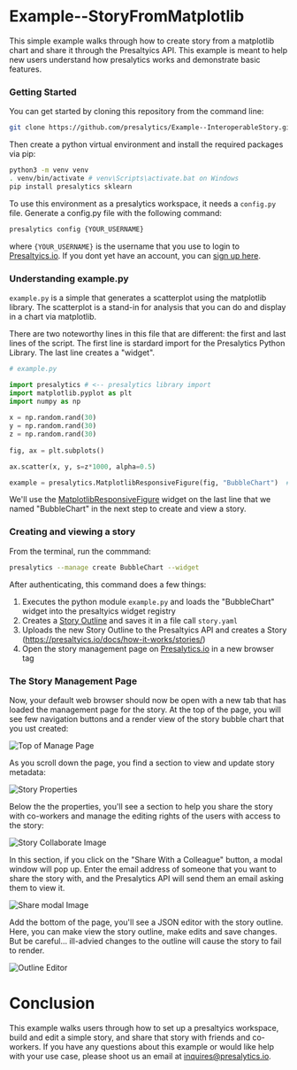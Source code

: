 # Example--StoryFromMatplotlib

This simple example walks through how to create story from a matplotlib chart and share it through the Presaltyics API.  This example is meant to help new users understand how presalytics works and demonstrate basic features.

### Getting Started

You can get started by cloning this repository from the command line:
~~~~bash
git clone https://github.com/presalytics/Example--InteroperableStory.git
~~~~

Then create a python virtual environment and install the required packages via pip:
~~~~bash
python3 -m venv venv
. venv/bin/activate # venv\Scripts\activate.bat on Windows
pip install presalytics sklearn
~~~~

To use this environment as a presalytics workspace, it needs a `config.py` file.  Generate a config.py
file with the following command:

~~~~bash
presalytics config {YOUR_USERNAME}
~~~~

where `{YOUR_USERNAME}` is the username that you use to login to [Presaltyics.io](https://presalytics.io).  If you dont yet have an account, you can [sign up here](https://presalytics.io/accounts/signup/).

### Understanding example.py

`example.py` is a simple that generates a scatterplot using the matplotlib library.  The scatterplot is a stand-in for analysis that you can do and display in a chart via matplotlib.  

There are two noteworthy lines in this file that are different: the first and last lines of the script.  The first line is stardard import for the Presalytics Python Library.  The last line creates a "widget".   

~~~~python
# example.py

import presalytics # <-- presalytics library import
import matplotlib.pyplot as plt
import numpy as np
 
x = np.random.rand(30)
y = np.random.rand(30)
z = np.random.rand(30)
 
fig, ax = plt.subplots()

ax.scatter(x, y, s=z*1000, alpha=0.5)

example = presalytics.MatplotlibResponsiveFigure(fig, "BubbleChart")  # <-- Creation of widget
~~~~

We'll use the [MatplotlibResponsiveFigure](https://presalytics.github.io/python-client/presalytics/index.html#presalytics.MatplotlibResponsiveFigure) widget on the last line that we named "BubbleChart" in the next step to create and view a story.

### Creating and viewing a story

From the terminal, run the commmand:

~~~~bash
presalytics --manage create BubbleChart --widget
~~~~

After authenticating, this command does a few things:

1. Executes the python module `example.py` and loads the "BubbleChart" widget into the presaltyics widget registry
2. Creates a [Story Outline](https://presalytics.github.io/python-client/presalytics/index.html#presalytics.StoryOutline) and saves it in a file call `story.yaml`
3. Uploads the new Story Outline to the Presaltyics API and creates a Story (https://presaltyics.io/docs/how-it-works/stories/)
4. Open the story management page on [Presalytics.io](https://presalytics.io) in a new browser tag

### The Story Management Page

Now, your default web browser should now be open with a new tab that has loaded the management page for the story.  At the top of the page, you will see few navigation buttons and a render view of the story bubble chart that you ust created:

![Top of Manage Page](https://raw.githubusercontent.com/presalytics/Example--StoryFromMatplotlib/master/manage-top.PNG)

As you scroll down the page, you find a section to view and update story metadata:

![Story Properties](https://raw.githubusercontent.com/presalytics/Example--StoryFromMatplotlib/master/properties.PNG)

Below the the properties, you'll see a section to help you share the story with co-workers and manage the editing rights of the users with access to the story:

![Story Collaborate Image](https://raw.githubusercontent.com/presalytics/Example--StoryFromMatplotlib/master/collaborate.PNG)

In this section, if you click on the "Share With a Colleague" button, a modal window will pop up.  Enter the email address of someone that you want to share the story with, and the Presalytics API will send them an email asking them to view it.

![Share modal Image](https://raw.githubusercontent.com/presalytics/Example--StoryFromMatplotlib/master/share-modal.PNG)


Add the bottom of the page, you'll see a JSON editor with the story outline.  Here, you can make view the story outline, make edits and save changes.  But be careful... ill-advied changes to the outline will cause the story to fail to render.

![Outline Editor](hhttps://raw.githubusercontent.com/presalytics/Example--StoryFromMatplotlib/master/edit-outline.PNG)


# Conclusion

This example walks users through how to set up a presaltyics workspace, build and edit a simple story, and share that story with friends and co-workers.  If you have any questions about this example or would like help with your use case, please shoot us an email at [inquires@presalytics.io](mailto:inquires@presalytics.io).